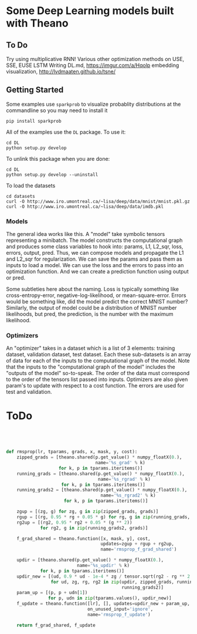 # Some Deep Learning models built with Theano

## To Do

Try using multiplicative RNN!
Various other optimization methods on USE, SSE, EUSE
LSTM
Writing DL.md, https://imgur.com/a/Hqolp
embedding visualization, http://lvdmaaten.github.io/tsne/


## Getting Started

Some examples use `sparkprob` to visualize probablity distributions at the commandline so you may need to install it

    pip install sparkprob

All of the examples use the `DL` package. To use it:
  
    cd DL
    python setup.py develop

To unlink this package when you are done:

    cd DL
    python setup.py develop --uninstall

To load the datasets

    cd datasets
    curl -O http://www.iro.umontreal.ca/~lisa/deep/data/mnist/mnist.pkl.gz
    curl -O http://www.iro.umontreal.ca/~lisa/deep/data/imdb.pkl


### Models

The general idea works like this. A "model" take symbolic tensors representing a minibatch. The model constructs the computational graph and produces some class variables to hook into: params, L1, L2_sqr, loss, errors, output, pred. Thus, we can compose models and propagate the L1 and L2_sqr for regularization. We can save the params and pass them as inputs to load a model. We can use the loss and the errors to pass into an optimization function. And we can create a prediction function using output or pred.

Some subtleties here about the naming. Loss is typically something like cross-entropy-error, negative-log-likelihood, or mean-square-error. Errors would be something like, did the model predict the correct MNIST number? Similarly, the output of model could be a distribution of MNIST number likelihoods, but pred, the prediction, is the number with the maximum likelihood.

### Optimizers

An "optimizer" takes in a dataset which is a list of 3 elements: training dataset, validation dataset, test dataset. Each these sub-datasets is an array of data for each of the inputs to the computational graph of the model. Note that the inputs to the "computational graph of the model" includes the "outputs of the model" so-to-speak. The order of the data must correspond to the order of the tensors list passed into inputs. Optimizers are also given param's to update with respect to a cost function. The errors are used for test and validation.






# ToDo

```python




def rmsprop(lr, tparams, grads, x, mask, y, cost):
    zipped_grads = [theano.shared(p.get_value() * numpy_floatX(0.),
                                  name='%s_grad' % k)
                    for k, p in tparams.iteritems()]
    running_grads = [theano.shared(p.get_value() * numpy_floatX(0.),
                                   name='%s_rgrad' % k)
                     for k, p in tparams.iteritems()]
    running_grads2 = [theano.shared(p.get_value() * numpy_floatX(0.),
                                    name='%s_rgrad2' % k)
                      for k, p in tparams.iteritems()]

    zgup = [(zg, g) for zg, g in zip(zipped_grads, grads)]
    rgup = [(rg, 0.95 * rg + 0.05 * g) for rg, g in zip(running_grads, grads)]
    rg2up = [(rg2, 0.95 * rg2 + 0.05 * (g ** 2))
             for rg2, g in zip(running_grads2, grads)]

    f_grad_shared = theano.function([x, mask, y], cost,
                                    updates=zgup + rgup + rg2up,
                                    name='rmsprop_f_grad_shared')

    updir = [theano.shared(p.get_value() * numpy_floatX(0.),
                           name='%s_updir' % k)
             for k, p in tparams.iteritems()]
    updir_new = [(ud, 0.9 * ud - 1e-4 * zg / tensor.sqrt(rg2 - rg ** 2 + 1e-4))
                 for ud, zg, rg, rg2 in zip(updir, zipped_grads, running_grads,
                                            running_grads2)]
    param_up = [(p, p + udn[1])
                for p, udn in zip(tparams.values(), updir_new)]
    f_update = theano.function([lr], [], updates=updir_new + param_up,
                               on_unused_input='ignore',
                               name='rmsprop_f_update')

    return f_grad_shared, f_update
```